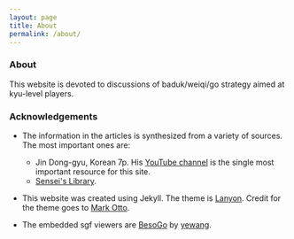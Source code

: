 ```yaml
---
layout: page
title: About
permalink: /about/
---
```


### About

This website is devoted to discussions of baduk/weiqi/go strategy aimed at kyu-level players.

### Acknowledgements

* The information in the articles is synthesized from a variety of sources. The most important ones are:
	* Jin Dong-gyu, Korean 7p. His [YouTube channel](https://www.youtube.com/channel/UClyJG8qHaU2QxTFrlBrc3hg) is the single most important resource for this site.
	* [Sensei's Library](https://senseis.xmp.net/).

* This website was created using Jekyll. The theme is [Lanyon](https://github.com/poole/lanyon). Credit for the theme goes to [Mark Otto](https://github.com/mdo).

* The embedded sgf viewers are [BesoGo](https://yewang.github.io/besogo/) by [yewang](https://github.com/yewang).